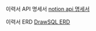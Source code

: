 이력서 API 명세서
<a href="https://startcoriny.notion.site/83fa1e395e614e16b1f447815fef9bbd?v=ae9d4836967244c18604505f1d7869b2&pvs=4"> notion api 명세서 </a>

이력서 ERD
<a href="https://drawsql.app/teams/-863/diagrams/resume-templet"> DrawSQL ERD </a>
